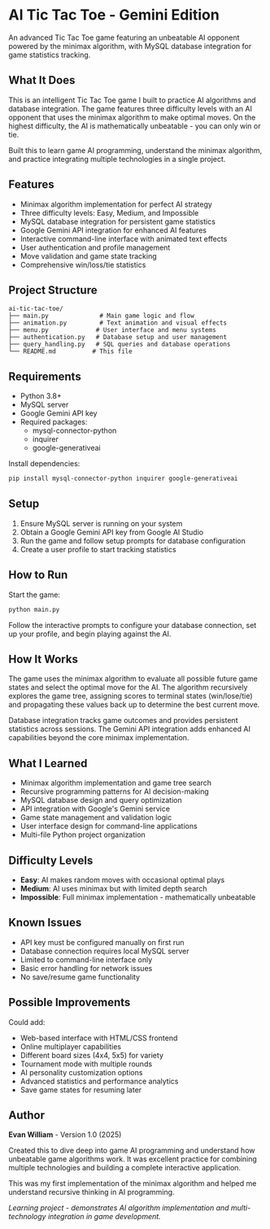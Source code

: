 # AI Tic Tac Toe - Gemini Edition

An advanced Tic Tac Toe game featuring an unbeatable AI opponent powered by the minimax algorithm, with MySQL database integration for game statistics tracking.

## What It Does

This is an intelligent Tic Tac Toe game I built to practice AI algorithms and database integration. The game features three difficulty levels with an AI opponent that uses the minimax algorithm to make optimal moves. On the highest difficulty, the AI is mathematically unbeatable - you can only win or tie.

Built this to learn game AI programming, understand the minimax algorithm, and practice integrating multiple technologies in a single project.

## Features

* Minimax algorithm implementation for perfect AI strategy
* Three difficulty levels: Easy, Medium, and Impossible
* MySQL database integration for persistent game statistics
* Google Gemini API integration for enhanced AI features
* Interactive command-line interface with animated text effects
* User authentication and profile management
* Move validation and game state tracking
* Comprehensive win/loss/tie statistics

## Project Structure

```
ai-tic-tac-toe/
├── main.py              # Main game logic and flow
├── animation.py         # Text animation and visual effects
├── menu.py             # User interface and menu systems
├── authentication.py   # Database setup and user management
├── query_handling.py   # SQL queries and database operations
└── README.md          # This file
```

## Requirements

* Python 3.8+
* MySQL server
* Google Gemini API key
* Required packages:
  - mysql-connector-python
  - inquirer
  - google-generativeai

Install dependencies:

```bash
pip install mysql-connector-python inquirer google-generativeai
```

## Setup

1. Ensure MySQL server is running on your system
2. Obtain a Google Gemini API key from Google AI Studio
3. Run the game and follow setup prompts for database configuration
4. Create a user profile to start tracking statistics

## How to Run

Start the game:

```bash
python main.py
```

Follow the interactive prompts to configure your database connection, set up your profile, and begin playing against the AI.

## How It Works

The game uses the minimax algorithm to evaluate all possible future game states and select the optimal move for the AI. The algorithm recursively explores the game tree, assigning scores to terminal states (win/lose/tie) and propagating these values back up to determine the best current move.

Database integration tracks game outcomes and provides persistent statistics across sessions. The Gemini API integration adds enhanced AI capabilities beyond the core minimax implementation.

## What I Learned

* Minimax algorithm implementation and game tree search
* Recursive programming patterns for AI decision-making
* MySQL database design and query optimization
* API integration with Google's Gemini service
* Game state management and validation logic
* User interface design for command-line applications
* Multi-file Python project organization

## Difficulty Levels

* **Easy**: AI makes random moves with occasional optimal plays
* **Medium**: AI uses minimax but with limited depth search
* **Impossible**: Full minimax implementation - mathematically unbeatable

## Known Issues

* API key must be configured manually on first run
* Database connection requires local MySQL server
* Limited to command-line interface only
* Basic error handling for network issues
* No save/resume game functionality

## Possible Improvements

Could add:
* Web-based interface with HTML/CSS frontend
* Online multiplayer capabilities
* Different board sizes (4x4, 5x5) for variety
* Tournament mode with multiple rounds
* AI personality customization options
* Advanced statistics and performance analytics
* Save game states for resuming later

## Author

**Evan William** - Version 1.0 (2025)

Created this to dive deep into game AI programming and understand how unbeatable game algorithms work. It was excellent practice for combining multiple technologies and building a complete interactive application.

This was my first implementation of the minimax algorithm and helped me understand recursive thinking in AI programming.

*Learning project - demonstrates AI algorithm implementation and multi-technology integration in game development.*
